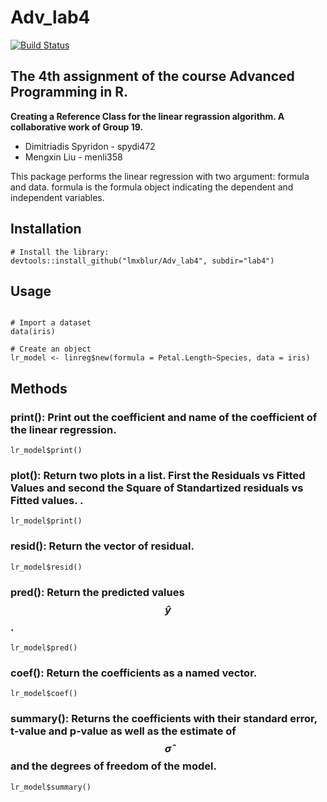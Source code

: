 # Adv_lab4
[![Build Status](https://travis-ci.org/lmxblur/Adv_lab4.svg?branch=master)](https://travis-ci.org/lmxblur/Adv_lab4)


## The 4th assignment of the course Advanced Programming in R.  
**Creating a Reference Class for the linear regrassion algorithm. 
A collaborative work of Group 19.**
* Dimitriadis Spyridon - spydi472
* Mengxin Liu - menli358


This package performs the linear regression with two argument: formula and data. formula is the formula object indicating the dependent and independent variables.  

## Installation

```{r eval=FALSE}
# Install the library:
devtools::install_github("lmxblur/Adv_lab4", subdir="lab4")
```


## Usage

```{r eval=FALSE}

# Import a dataset
data(iris)

# Create an object
lr_model <- linreg$new(formula = Petal.Length~Species, data = iris)
```

## Methods

### print(): Print out the coefficient and  name of the coefficient of the linear regression.

```{r eval=FALSE}
lr_model$print()
```

### plot(): Return two plots in a list. First the Residuals vs Fitted Values and second the Square of Standartized residuals vs Fitted values. .

```{r eval=FALSE}
lr_model$print()
```

### resid(): Return the vector of residual.

```{r eval=FALSE}
lr_model$resid()
```

### pred(): Return the predicted values $$\hat{y}$$.

```{r eval=FALSE}
lr_model$pred()
```

### coef(): Return the coefficients as a named vector.

```{r eval=FALSE}
lr_model$coef()
```

### summary(): Returns the coefficients with their standard error, t-value and p-value as well as the estimate of $$\hat{\sigma}$$ and the degrees of freedom of the model.

```{r eval=FALSE}
lr_model$summary()
```

